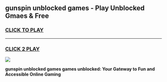 
## gunspin unblocked games - Play Unblocked Gmaes & Free
<h3>
<a href="https://news.freeplayer.one?title=gunspin_unblocked_games&ref=23F">CLICK TO PLAY</a></h3>
<hr>

<h3>
<a href="https://news.freeplayer.one?title=gunspin_unblocked_games&ref=23F">CLICK 2 PLAY</a>
  
</h3>

<a href="https://news.freeplayer.one?title=gunspin_unblocked_games&ref=23F/"><img src="https://clearcache.store/games.png"></a>


**gunspin unblocked games games unblocked: Your Gateway to Fun and Accessible Online Gaming**
